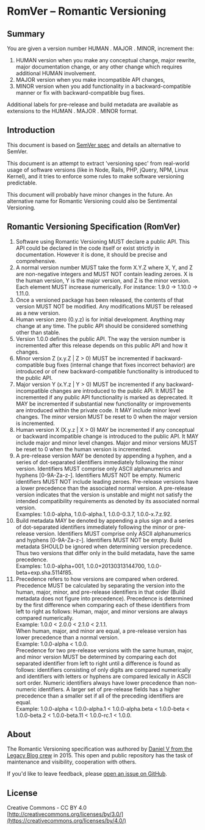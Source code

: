 # RomVer – Romantic Versioning

## Summary

You are given a version number HUMAN . MAJOR . MINOR,  increment the:

1. HUMAN version when you make any conceptual change, major rewrite, major documentation change, or any other change which requires additional HUMAN involvement.
2. MAJOR  version when you make incompatible API changes,
3. MINOR version when you add functionality in a backward-compatible manner or fix with backward-compatible bug fixes.

Additional labels for pre-release and build metadata are available as extensions to the HUMAN . MAJOR . MINOR format.

## Introduction

This document is based on [SemVer spec](https://semver.org/) and details an alternative to SemVer.

This document is an attempt to extract 'versioning spec' from real-world usage of software versions (like in Node, Rails, PHP, jQuery, NPM, Linux Kernel), and it tries to enforce some rules to make software versioning predictable.

This document will probably have minor changes in the future. An alternative name for Romantic Versioning could also be Sentimental Versioning.

## Romantic Versioning Specification (RomVer)

1. Software using Romantic Versioning MUST declare a public API. This API could be declared in the code itself or exist strictly in documentation. However it is done, it should be precise and comprehensive.
2. A normal version number MUST take the form X.Y.Z where X, Y, and Z are non-negative integers and MUST NOT contain leading zeroes. X is the human version, Y is the major version, and Z is the minor version. Each element MUST increase numerically. For instance: 1.9.0 -> 1.10.0 -> 1.11.0.
3. Once a versioned package has been released, the contents of that version MUST NOT be modified. Any modifications MUST be released as a new version.
4. Human version zero (0.y.z) is for initial development. Anything may change at any time. The public API should be considered something other than stable.
5. Version 1.0.0 defines the public API. The way the version number is incremented after this release depends on this public API and how it changes.
6. Minor version Z (x.y.Z | Z > 0) MUST be incremented if backward-compatible bug fixes (internal change that fixes incorrect behavior) are introduced or of new backward-compatible functionality is introduced to the public API.
7. Major version Y (x.Y.z | Y > 0) MUST be incremented if any backward-incompatible changes are introduced to the public API. It MUST be incremented if any public API functionality is marked as deprecated. It MAY be incremented if substantial new functionality or improvements are introduced within the private code. It MAY include minor level changes. The minor version MUST be reset to 0 when the major version is incremented.
8. Human version X (X.y.z | X > 0) MAY be incremented if any conceptual or backward incompatible change is introduced to the public API. It MAY include major and minor level changes. Major and minor versions MUST be reset to 0 when the human version is incremented.
9. A pre-release version MAY be denoted by appending a hyphen, and a series of dot-separated identifiers immediately following the minor version. Identifiers MUST comprise only ASCII alphanumerics and hyphens [0-9A-Za-z-]. Identifiers MUST NOT be empty. Numeric identifiers MUST NOT include leading zeroes. Pre-release versions have a lower precedence than the associated normal version. A pre-release version indicates that the version is unstable and might not satisfy the intended compatibility requirements as denoted by its associated normal version.<br>
Examples: 1.0.0-alpha, 1.0.0-alpha.1, 1.0.0-0.3.7, 1.0.0-x.7.z.92.
10. Build metadata MAY be denoted by appending a plus sign and a series of dot-separated identifiers immediately following the minor or pre-release version. Identifiers MUST comprise only ASCII alphanumerics and hyphens [0-9A-Za-z-]. Identifiers MUST NOT be empty. Build metadata SHOULD be ignored when determining version precedence. Thus two versions that differ only in the build metadata, have the same precedence.<br>
Examples: 1.0.0-alpha+001, 1.0.0+20130313144700, 1.0.0-beta+exp.sha.5114f85.
11. Precedence refers to how versions are compared when ordered. Precedence MUST be calculated by separating the version into the human, major, minor, and pre-release identifiers in that order (Build metadata does not figure into precedence). Precedence is determined by the first difference when comparing each of these identifiers from left to right as follows: Human, major, and minor versions are always compared numerically.<br>
Example: 1.0.0 < 2.0.0 < 2.1.0 < 2.1.1.<br>
When human, major, and minor are equal, a pre-release version has lower precedence than a normal version.<br>
Example: 1.0.0-alpha < 1.0.0.<br>
Precedence for two pre-release versions with the same human, major, and minor version MUST be determined by comparing each dot separated identifier from left to right until a difference is found as follows: identifiers consisting of only digits are compared numerically and identifiers with letters or hyphens are compared lexically in ASCII sort order. Numeric identifiers always have lower precedence than non-numeric identifiers. A larger set of pre-release fields has a higher precedence than a smaller set if all of the preceding identifiers are equal.<br>
Example: 1.0.0-alpha < 1.0.0-alpha.1 < 1.0.0-alpha.beta < 1.0.0-beta < 1.0.0-beta.2 < 1.0.0-beta.11 < 1.0.0-rc.1 < 1.0.0.

About
-----

The Romantic Versioning specification was authored by [Daniel V from the Legacy Blog crew](http://blog.legacyteam.info/2015/12/romver-romantic-versioning/) in 2015. This open and public repository has the task of maintenance and visibility, cooperation with others.

If you'd like to leave feedback, please [open an issue on
GitHub](https://github.com/romversioning/romver/issues).


License
-------

Creative Commons - CC BY 4.0
[http://creativecommons.org/licenses/by/3.0/](https://creativecommons.org/licenses/by/4.0/)
